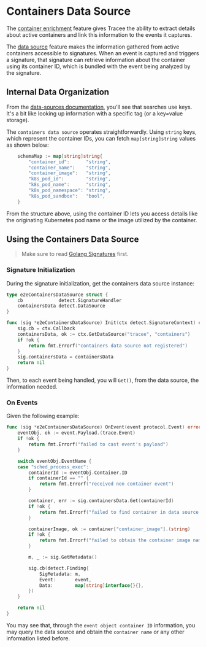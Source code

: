 # Containers Data Source

The [container enrichment](../install/container-engines.md) feature gives Tracee the ability to extract details about active containers and link this information to the events it captures.

The [data source](./overview.md) feature makes the information gathered from active containers accessible to signatures. When an event is captured and triggers a signature, that signature can retrieve information about the container using its container ID, which is bundled with the event being analyzed by the signature.

## Internal Data Organization

From the [data-sources documentation](../data-sources/overview.md), you'll see that searches use keys. It's a bit like looking up information with a specific tag (or a key=value storage).

The `containers data source` operates straightforwardly. Using `string` keys, which represent the container IDs, you can fetch `map[string]string` values as shown below:

```go
    schemaMap := map[string]string{
        "container_id":      "string",
        "container_name":    "string",
        "container_image":   "string",
        "k8s_pod_id":        "string",
        "k8s_pod_name":      "string",
        "k8s_pod_namespace": "string",
        "k8s_pod_sandbox":   "bool",
    }
```

From the structure above, using the container ID lets you access details like the originating Kubernetes pod name or the image utilized by the container.

## Using the Containers Data Source

> Make sure to read [Golang Signatures](../events/custom/golang.md) first.

### Signature Initialization

During the signature initialization, get the containers data source instance:

```go
type e2eContainersDataSource struct {
    cb             detect.SignatureHandler
    containersData detect.DataSource
}

func (sig *e2eContainersDataSource) Init(ctx detect.SignatureContext) error {
    sig.cb = ctx.Callback
    containersData, ok := ctx.GetDataSource("tracee", "containers")
    if !ok {
        return fmt.Errorf("containers data source not registered")
    }
    sig.containersData = containersData
    return nil
}
```

Then, to each event being handled, you will `Get()`, from the data source, the information needed.

### On Events

Given the following example:

```go
func (sig *e2eContainersDataSource) OnEvent(event protocol.Event) error {
    eventObj, ok := event.Payload.(trace.Event)
    if !ok {
        return fmt.Errorf("failed to cast event's payload")
    }

    switch eventObj.EventName {
    case "sched_process_exec":
        containerId := eventObj.Container.ID
        if containerId == "" {
            return fmt.Errorf("received non container event")
        }

        container, err := sig.containersData.Get(containerId)
        if !ok {
            return fmt.Errorf("failed to find container in data source: %v", err)
        }

        containerImage, ok := container["container_image"].(string)
        if !ok {
            return fmt.Errorf("failed to obtain the container image name")
        }

        m, _ := sig.GetMetadata()

        sig.cb(detect.Finding{
            SigMetadata: m,
            Event:       event,
            Data:        map[string]interface{}{},
        })
    }

    return nil
}
```

You may see that, through the `event object container ID` information, you may query the data source and obtain the `container name` or any other information listed before.
